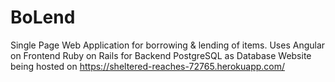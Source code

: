 # BoLend
Single Page Web Application for borrowing & lending of items.
Uses Angular on Frontend
Ruby on Rails for Backend
PostgreSQL as Database
Website being hosted on https://sheltered-reaches-72765.herokuapp.com/
